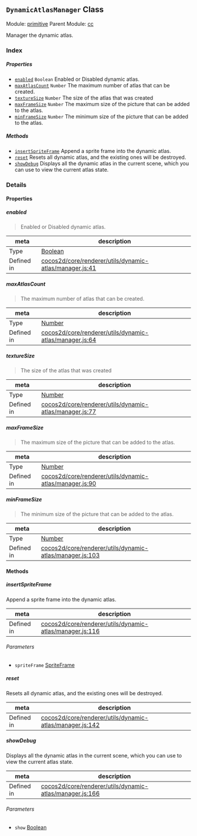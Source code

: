 ## `DynamicAtlasManager` Class



Module: [primitive](../modules/primitive.md)
Parent Module: [cc](../modules/cc.md)


Manager the dynamic atlas.



### Index

##### Properties

  - [`enabled`](#enabled) `Boolean` Enabled or Disabled dynamic atlas.
  - [`maxAtlasCount`](#maxatlascount) `Number` The maximum number of atlas that can be created.
  - [`textureSize`](#texturesize) `Number` The size of the atlas that was created
  - [`maxFrameSize`](#maxframesize) `Number` The maximum size of the picture that can be added to the atlas.
  - [`minFrameSize`](#minframesize) `Number` The minimum size of the picture that can be added to the atlas.



##### Methods

  - [`insertSpriteFrame`](#insertspriteframe) Append a sprite frame into the dynamic atlas.
  - [`reset`](#reset) Resets all dynamic atlas, and the existing ones will be destroyed.
  - [`showDebug`](#showdebug) Displays all the dynamic atlas in the current scene, which you can use to view the current atlas state.



### Details


#### Properties


##### enabled

> Enabled or Disabled dynamic atlas.

| meta | description |
|------|-------------|
| Type | <a href="https://developer.mozilla.org/en/JavaScript/Reference/Global_Objects/Boolean" class="crosslink external" target="_blank">Boolean</a> |
| Defined in | [cocos2d/core/renderer/utils/dynamic-atlas/manager.js:41](https://github.com/cocos-creator/engine/blob/79b9133d6e0e44b4b8f033ba86231ae21522f2dc/cocos2d/core/renderer/utils/dynamic-atlas/manager.js#L41) |



##### maxAtlasCount

> The maximum number of atlas that can be created.

| meta | description |
|------|-------------|
| Type | <a href="https://developer.mozilla.org/en/JavaScript/Reference/Global_Objects/Number" class="crosslink external" target="_blank">Number</a> |
| Defined in | [cocos2d/core/renderer/utils/dynamic-atlas/manager.js:64](https://github.com/cocos-creator/engine/blob/79b9133d6e0e44b4b8f033ba86231ae21522f2dc/cocos2d/core/renderer/utils/dynamic-atlas/manager.js#L64) |



##### textureSize

> The size of the atlas that was created

| meta | description |
|------|-------------|
| Type | <a href="https://developer.mozilla.org/en/JavaScript/Reference/Global_Objects/Number" class="crosslink external" target="_blank">Number</a> |
| Defined in | [cocos2d/core/renderer/utils/dynamic-atlas/manager.js:77](https://github.com/cocos-creator/engine/blob/79b9133d6e0e44b4b8f033ba86231ae21522f2dc/cocos2d/core/renderer/utils/dynamic-atlas/manager.js#L77) |



##### maxFrameSize

> The maximum size of the picture that can be added to the atlas.

| meta | description |
|------|-------------|
| Type | <a href="https://developer.mozilla.org/en/JavaScript/Reference/Global_Objects/Number" class="crosslink external" target="_blank">Number</a> |
| Defined in | [cocos2d/core/renderer/utils/dynamic-atlas/manager.js:90](https://github.com/cocos-creator/engine/blob/79b9133d6e0e44b4b8f033ba86231ae21522f2dc/cocos2d/core/renderer/utils/dynamic-atlas/manager.js#L90) |



##### minFrameSize

> The minimum size of the picture that can be added to the atlas.

| meta | description |
|------|-------------|
| Type | <a href="https://developer.mozilla.org/en/JavaScript/Reference/Global_Objects/Number" class="crosslink external" target="_blank">Number</a> |
| Defined in | [cocos2d/core/renderer/utils/dynamic-atlas/manager.js:103](https://github.com/cocos-creator/engine/blob/79b9133d6e0e44b4b8f033ba86231ae21522f2dc/cocos2d/core/renderer/utils/dynamic-atlas/manager.js#L103) |






<!-- Method Block -->
#### Methods


##### insertSpriteFrame

Append a sprite frame into the dynamic atlas.

| meta | description |
|------|-------------|
| Defined in | [cocos2d/core/renderer/utils/dynamic-atlas/manager.js:116](https://github.com/cocos-creator/engine/blob/79b9133d6e0e44b4b8f033ba86231ae21522f2dc/cocos2d/core/renderer/utils/dynamic-atlas/manager.js#L116) |

###### Parameters
- `spriteFrame` <a href="../classes/SpriteFrame.html" class="crosslink">SpriteFrame</a> 


##### reset

Resets all dynamic atlas, and the existing ones will be destroyed.

| meta | description |
|------|-------------|
| Defined in | [cocos2d/core/renderer/utils/dynamic-atlas/manager.js:142](https://github.com/cocos-creator/engine/blob/79b9133d6e0e44b4b8f033ba86231ae21522f2dc/cocos2d/core/renderer/utils/dynamic-atlas/manager.js#L142) |



##### showDebug

Displays all the dynamic atlas in the current scene, which you can use to view the current atlas state.

| meta | description |
|------|-------------|
| Defined in | [cocos2d/core/renderer/utils/dynamic-atlas/manager.js:166](https://github.com/cocos-creator/engine/blob/79b9133d6e0e44b4b8f033ba86231ae21522f2dc/cocos2d/core/renderer/utils/dynamic-atlas/manager.js#L166) |

###### Parameters
- `show` <a href="https://developer.mozilla.org/en/JavaScript/Reference/Global_Objects/Boolean" class="crosslink external" target="_blank">Boolean</a> 



